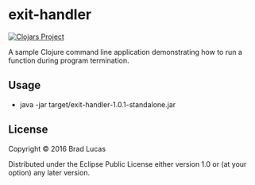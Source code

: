 # exit-handler

[![Clojars Project](https://img.shields.io/clojars/v/com.bradlucas/exit-handler.svg)](https://clojars.org/com.bradlucas/exit-handler)

A sample Clojure command line application demonstrating how to run a function during program termination.

## Usage

- java -jar target/exit-handler-1.0.1-standalone.jar

## License

Copyright © 2016 Brad Lucas

Distributed under the Eclipse Public License either version 1.0 or (at
your option) any later version.
